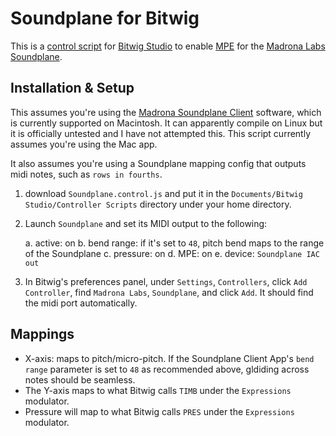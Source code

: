 # Soundplane for Bitwig

This is a [control script](https://www.bitwig.com/en/community/control_scripts.html) for [Bitwig Studio](https://bitwig.com) to enable [MPE](https://support.roli.com/support/solutions/articles/36000027933-what-is-mpe-) for the [Madrona Labs Soundplane](https://madronalabs.com/soundplane).

## Installation & Setup

This assumes you're using the [Madrona Soundplane Client](https://github.com/madronalabs/soundplane) software, which is currently supported on Macintosh. It can apparently compile on Linux but it is officially untested and I have not attempted this. This script currently assumes you're using the Mac app.

It also assumes you're using a Soundplane mapping config that outputs midi notes, such as `rows in fourths`.

1. download `Soundplane.control.js` and put it in the `Documents/Bitwig Studio/Controller Scripts` directory under your home directory.

2. Launch `Soundplane` and set its MIDI output to the following:

    a. active: on
    b. bend range: if it's set to `48`, pitch bend maps to the range of the Soundplane
    c. pressure: on
    d. MPE: on
    e. device: `Soundplane IAC out`

3. In Bitwig's preferences panel, under `Settings`, `Controllers`, click `Add Controller`, find `Madrona Labs`, `Soundplane`, and click `Add`. It should find the midi port automatically.

## Mappings

- X-axis: maps to pitch/micro-pitch. If the Soundplane Client App's `bend range` parameter is set to `48` as recommended above, gldiding across notes should be seamless.
- The Y-axis maps to what Bitwig calls `TIMB` under the `Expressions` modulator.
- Pressure will map to what Bitwig calls `PRES` under the `Expressions` modulator.

